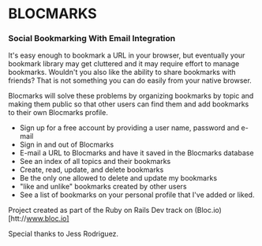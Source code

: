 # __BLOCMARKS__
### Social Bookmarking With Email Integration

It's easy enough to bookmark a URL in your browser, but eventually your bookmark library may get cluttered and it may require effort to manage bookmarks. Wouldn't you also like the ability to share bookmarks with friends? That is not something you can do easily from your native browser.

Blocmarks will solve these problems by organizing bookmarks by topic and making them public so that other users can find them and add bookmarks to their own Blocmarks profile.

* Sign up for a free account by providing a user name, password and e-mail
* Sign in and out of Blocmarks
* E-mail a URL to Blocmarks and have it saved in the Blocmarks database
* See an index of all topics and their bookmarks
* Create, read, update, and delete bookmarks
* Be the only one allowed to delete and update my bookmarks
* "like and unlike" bookmarks created by other users
* See a list of bookmarks on your personal profile that I've added or liked.

Project created as part of the Ruby on Rails Dev track on (Bloc.io)[htt://www.bloc.io]

Special thanks to Jess Rodriguez.

